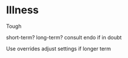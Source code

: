 # Illness

Tough

short-term?
long-term?
consult endo if in doubt

Use overrides
adjust settings if longer term


